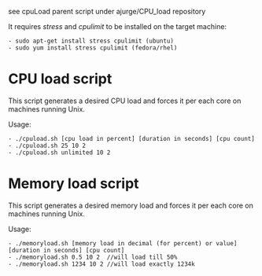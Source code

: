 see cpuLoad parent script under ajurge/CPU_load repository

It requires *stress* and *cpulimit* to be installed on the target machine:

	- sudo apt-get install stress cpulimit (ubuntu)
	- sudo yum install stress cpulimit (fedora/rhel)

# CPU load script 

This script generates a desired CPU load and forces it per each core on 
machines running Unix.

Usage: 

	- ./cpuload.sh [cpu load in percent] [duration in seconds] [cpu count]
	- ./cpuload.sh 25 10 2 
	- ./cpuload.sh unlimited 10 2 

# Memory load script 

This script generates a desired memory load and forces it per each core on
machines running Unix.

Usage:

	- ./memoryload.sh [memory load in decimal (for percent) or value] [duration in seconds] [cpu count] 
	- ./memoryload.sh 0.5 10 2  //will load till 50%
	- ./memoryload.sh 1234 10 2 //will load exactly 1234k


